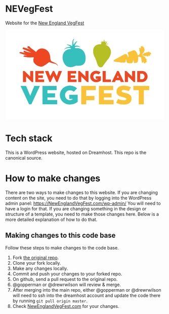 NEVegFest
=========

Website for the [New England VegFest](https://NewEnglandVegFest.com)

![](nevegfest-logo.png)


# Tech stack
This is a WordPress website, hosted on Dreamhost. This repo is the canonical source.

# How to make changes

There are two ways to make changes to this website. If you are changing content on the site, you need to do that by logging into the WordPress admin panel: https://NewEnglandVegFest.com/wp-admin/ You will need to have a login for that. If you are changing something in the design or structure of a template, you need to  make those changes here. Below is a more detailed explanation of how to do that.

## Making changes to this code base

Follow these steps to make changes to the code base.

1. Fork [the original repo](https://github.com/gopperman/NEVegfest).
1. Clone your fork locally.
1. Make any changes locally.
1. Commit and push your changes to your forked repo.
1. On github, send a pull request to the original repo.
1. @gopperman or @drewrwilson will review & merge.
1. After merging into the main repo, either @gopperman or @drewrwilson will need to ssh into the dreamhost account and update the code there by running `git pull origin master`.
1. Check [NewEnglandVegFest.com](https://NewEnglandVegFest.com) for your changes.
